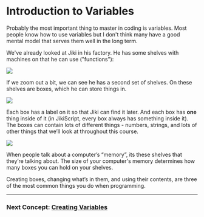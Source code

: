 # Introduction to Variables

Probably the most important thing to master in coding is variables. Most people know how to use variables but I don't think many have a good mental model that serves them well in the long term.

We've already looked at Jiki in his factory. He has some shelves with machines on that he can use ("functions"):

<img src="https://assets.exercism.org/bootcamp/diagrams/functions-on-shelves.png" class="diagram"/>

If we zoom out a bit, we can see he has a second set of shelves. On these shelves are boxes, which he can store things in.

<img src="https://assets.exercism.org/bootcamp/diagrams/functions-and-variables-on-shelves.png" class="diagram"/>

Each box has a label on it so that Jiki can find it later. And each box has **one** thing inside of it (in JikiScript, every box always has something inside it). The boxes can contain lots of different things - numbers, strings, and lots of other things that we’ll look at throughout this course.

<img src="https://assets.exercism.org/bootcamp/diagrams/variable.png" class="diagram"/>

When people talk about a computer’s “memory”, its these shelves that they’re talking about. The size of your computer's memory determines how many boxes you can hold on your shelves.

Creating boxes, changing what’s in them, and using their contents, are three of the most common things you do when programming.

---

### Next Concept: [Creating Variables](./variables-creating.md)
